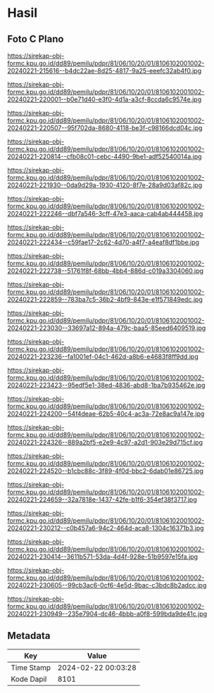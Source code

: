 # Hasil

## Foto C Plano

https://sirekap-obj-formc.kpu.go.id/dd89/pemilu/pdpr/81/06/10/20/01/8106102001002-20240221-215616--b4dc22ae-8d25-4817-9a25-eeefc32ab4f0.jpg

https://sirekap-obj-formc.kpu.go.id/dd89/pemilu/pdpr/81/06/10/20/01/8106102001002-20240221-220001--b0e71d40-e3f0-4d1a-a3cf-8ccda6c9574e.jpg

https://sirekap-obj-formc.kpu.go.id/dd89/pemilu/pdpr/81/06/10/20/01/8106102001002-20240221-220507--95f702da-8680-4118-be3f-c98166dcd04c.jpg

https://sirekap-obj-formc.kpu.go.id/dd89/pemilu/pdpr/81/06/10/20/01/8106102001002-20240221-220814--cfb08c01-cebc-4490-9be1-adf52540014a.jpg

https://sirekap-obj-formc.kpu.go.id/dd89/pemilu/pdpr/81/06/10/20/01/8106102001002-20240221-221930--0da9d29a-1930-4120-8f7e-28a9d03af82c.jpg

https://sirekap-obj-formc.kpu.go.id/dd89/pemilu/pdpr/81/06/10/20/01/8106102001002-20240221-222246--dbf7a546-3cff-47e3-aaca-cab4ab444458.jpg

https://sirekap-obj-formc.kpu.go.id/dd89/pemilu/pdpr/81/06/10/20/01/8106102001002-20240221-222434--c59fae17-2c62-4d70-a4f7-a4eaf8df1bbe.jpg

https://sirekap-obj-formc.kpu.go.id/dd89/pemilu/pdpr/81/06/10/20/01/8106102001002-20240221-222738--51761f8f-68bb-4bb4-886d-c019a3304060.jpg

https://sirekap-obj-formc.kpu.go.id/dd89/pemilu/pdpr/81/06/10/20/01/8106102001002-20240221-222859--783ba7c5-36b2-4bf9-843e-e1f571849edc.jpg

https://sirekap-obj-formc.kpu.go.id/dd89/pemilu/pdpr/81/06/10/20/01/8106102001002-20240221-223030--33697a12-894a-479c-baa5-85eed6409519.jpg

https://sirekap-obj-formc.kpu.go.id/dd89/pemilu/pdpr/81/06/10/20/01/8106102001002-20240221-223236--fa1001ef-04c1-462d-a8b6-e4683f8ff9dd.jpg

https://sirekap-obj-formc.kpu.go.id/dd89/pemilu/pdpr/81/06/10/20/01/8106102001002-20240221-223423--95edf5e1-38ed-4836-abd8-1ba7b935462e.jpg

https://sirekap-obj-formc.kpu.go.id/dd89/pemilu/pdpr/81/06/10/20/01/8106102001002-20240221-224200--54f4deae-62b5-40c4-ac3a-72e8ac9a147e.jpg

https://sirekap-obj-formc.kpu.go.id/dd89/pemilu/pdpr/81/06/10/20/01/8106102001002-20240221-224326--889a2bf5-e2e9-4c97-a2d1-903e29d715cf.jpg

https://sirekap-obj-formc.kpu.go.id/dd89/pemilu/pdpr/81/06/10/20/01/8106102001002-20240221-224520--b1cbc88c-3f89-4f0d-bbc2-6dab01e86725.jpg

https://sirekap-obj-formc.kpu.go.id/dd89/pemilu/pdpr/81/06/10/20/01/8106102001002-20240221-224659--32a7818e-1437-42fe-b1f6-354ef38f3717.jpg

https://sirekap-obj-formc.kpu.go.id/dd89/pemilu/pdpr/81/06/10/20/01/8106102001002-20240221-230212--c0b457a6-94c2-464d-aca8-1304c16371b3.jpg

https://sirekap-obj-formc.kpu.go.id/dd89/pemilu/pdpr/81/06/10/20/01/8106102001002-20240221-230414--3611b571-53da-4d4f-928e-51b9597e15fa.jpg

https://sirekap-obj-formc.kpu.go.id/dd89/pemilu/pdpr/81/06/10/20/01/8106102001002-20240221-230605--99cb3ac6-0cf6-4e5d-9bac-c3bdc8b2adcc.jpg

https://sirekap-obj-formc.kpu.go.id/dd89/pemilu/pdpr/81/06/10/20/01/8106102001002-20240221-230949--235e7904-dc46-4bbb-a0f8-599bda9de41c.jpg


## Metadata

| Key        | Value               |
| ---------- | ------------------- |
| Time Stamp | 2024-02-22 00:03:28 |
| Kode Dapil | 8101                |



